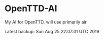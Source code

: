 # OpenTTD-AI
My AI for OpenTTD, will use primarily air

Latest backup: Sun Aug 25 22:07:01 UTC 2019
